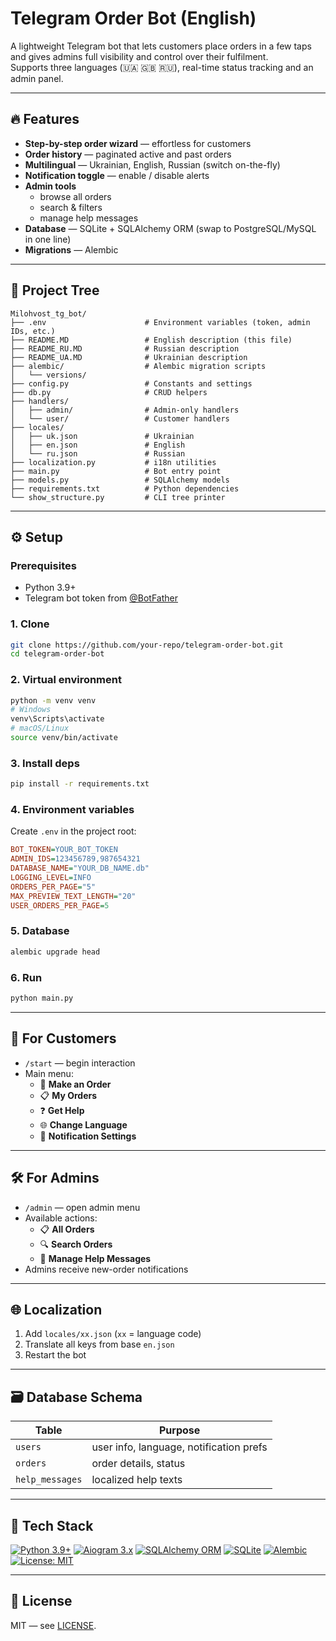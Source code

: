 # Telegram Order Bot (English)

A lightweight Telegram bot that lets customers place orders in a few taps and gives admins full visibility and control over their fulfilment.  
Supports three languages (🇺🇦 🇬🇧 🇷🇺), real-time status tracking and an admin panel.

---

## 🔥 Features

- **Step-by-step order wizard** — effortless for customers  
- **Order history** — paginated active and past orders  
- **Multilingual** — Ukrainian, English, Russian (switch on-the-fly)  
- **Notification toggle** — enable / disable alerts  
- **Admin tools**
  - browse all orders  
  - search & filters  
  - manage help messages  
- **Database** — SQLite + SQLAlchemy ORM (swap to PostgreSQL/MySQL in one line)  
- **Migrations** — Alembic

---

## 📂 Project Tree

```
Milohvost_tg_bot/
├── .env                      # Environment variables (token, admin IDs, etc.)
├── README.MD                 # English description (this file)
├── README_RU.MD              # Russian description
├── README_UA.MD              # Ukrainian description
├── alembic/                  # Alembic migration scripts
│   └── versions/
├── config.py                 # Constants and settings
├── db.py                     # CRUD helpers
├── handlers/
│   ├── admin/                # Admin-only handlers
│   └── user/                 # Customer handlers
├── locales/
│   ├── uk.json               # Ukrainian
│   ├── en.json               # English
│   └── ru.json               # Russian
├── localization.py           # i18n utilities
├── main.py                   # Bot entry point
├── models.py                 # SQLAlchemy models
├── requirements.txt          # Python dependencies
└── show_structure.py         # CLI tree printer
```

---

## ⚙️ Setup

### Prerequisites
- Python 3.9+  
- Telegram bot token from [@BotFather](https://t.me/BotFather)

### 1. Clone
```bash
git clone https://github.com/your-repo/telegram-order-bot.git
cd telegram-order-bot
```

### 2. Virtual environment
```bash
python -m venv venv
# Windows
venv\Scripts\activate
# macOS/Linux
source venv/bin/activate
```

### 3. Install deps
```bash
pip install -r requirements.txt
```

### 4. Environment variables
Create `.env` in the project root:
```ini
BOT_TOKEN=YOUR_BOT_TOKEN
ADMIN_IDS=123456789,987654321
DATABASE_NAME="YOUR_DB_NAME.db"
LOGGING_LEVEL=INFO
ORDERS_PER_PAGE="5"
MAX_PREVIEW_TEXT_LENGTH="20"
USER_ORDERS_PER_PAGE=5

```

### 5. Database
```bash
alembic upgrade head
```

### 6. Run
```bash
python main.py
```

---

## 👤 For Customers

- `/start` — begin interaction  
- Main menu:
  - 📝 **Make an Order**  
  - 📋 **My Orders**  
  - ❓ **Get Help**  
  - 🌐 **Change Language**  
  - 🔔 **Notification Settings**

---

## 🛠️ For Admins

- `/admin` — open admin menu  
- Available actions:
  - 📋 **All Orders**  
  - 🔍 **Search Orders**  
  - 💬 **Manage Help Messages**  
- Admins receive new-order notifications

---

## 🌐 Localization

1. Add `locales/xx.json` (`xx` = language code)  
2. Translate all keys from base `en.json`  
3. Restart the bot

---

## 🗃️ Database Schema

| Table           | Purpose                                   |
|-----------------|-------------------------------------------|
| `users`         | user info, language, notification prefs   |
| `orders`        | order details, status                     |
| `help_messages` | localized help texts                      |

---

## 🔧 Tech Stack

[![Python 3.9+](https://img.shields.io/badge/Python-3.9+-blue.svg)](https://python.org)
[![Aiogram 3.x](https://img.shields.io/badge/Aiogram-3.x-green.svg)](https://docs.aiogram.dev/)
[![SQLAlchemy ORM](https://img.shields.io/badge/SQLAlchemy-ORM-lightgrey.svg)](https://www.sqlalchemy.org/)
[![SQLite](https://img.shields.io/badge/SQLite-Database-brightgreen.svg)](https://sqlite.org)
[![Alembic](https://img.shields.io/badge/Alembic-Migrations-blueviolet.svg)](https://alembic.sqlalchemy.org/)
[![License: MIT](https://img.shields.io/badge/License-MIT-yellow.svg)](https://opensource.org/licenses/MIT)

---

## 📄 License

MIT — see [LICENSE](LICENSE).

